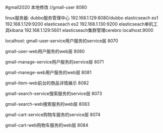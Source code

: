 #gmall2020 本地修改
//gmall-user 8080

linux服务器:
dubbo服务管理中心 192.168.1.129:8080/dubbo
elasticseach es1 192.168.1.129:9200
elasticseach es2 192.168.1.130:9200
elasticseach单机工具kibana 192.168.1.129:5601
elasticseach集群管理cerebro localhost:9000

localhost:
gmall-user-service用户服务的service层 8070

gmall-user-web用户服务的web层 8080

gmall-manage-service用户服务的service层 8071
 
gmall-manege-web用户服务的web层 8081

gmall-item-web前台的商品详情展示 8082

gmall-search-service搜索服务的service层 8073
 
gmall-search-web搜索服务的web层 8083

gmall-cart-service购物车服务的service层 8074
 
gmall-cart-web购物车服务的web层 8084
